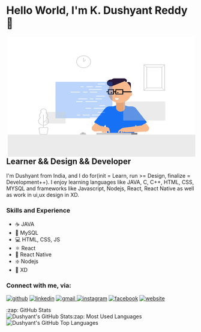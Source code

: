 # Hello World, I'm  K. Dushyant Reddy 👋

 <img align="right" alt="GIF" src="https://github.com/Dushyant029/Dushyant029/blob/main/developer.gif?raw=true  " width="500" height="320" />

## Learner && Design && Developer  

I'm Dushyant from India, and I do for(init = Learn, run >= Design, finalize = Development++). I enjoy learning languages like JAVA, C, C++, HTML, CSS, MYSQL and frameworks like Javascript, Nodejs, React, React Native as well as work in ui,ux design in XD.

### Skills and Experience
* ☕ JAVA
* 🐬 MySQL
* 💻 HTML, CSS, JS
* ⚛ React
* 📱 React Native
* ❇️ Nodejs
* 🎨 XD


### Connect with me, via:
[<img src='https://img.icons8.com/color/48/000000/github.png' alt='github' width="4%">](https://github.com/Dushyant029)     [<img src='https://img.icons8.com/color/48/000000/linkedin.png' alt='linkedin' width="4%">](https://www.linkedin.com/in/k-dushyant-reddy-060234165/)     <a href="mailto:dushireddy291@gmail.com">  <img src='https://img.icons8.com/color/48/000000/gmail.png' alt='gmail' width="4%"> </a>     [<img src='https://img.icons8.com/color/48/000000/instagram-new.png' alt='instagram' width="4%">](https://www.instagram.com/dushi_hrx/)     [<img src='https://img.icons8.com/color/48/000000/facebook.png' alt='facebook' width="4%">](https://www.facebook.com/Dushyant-Reddy/100005478945548)     [<img src='https://img.icons8.com/color/48/000000/web.png' alt='website' width="4%">](http://kdushyantreddy.me/)     



  <summary>:zap: GitHub Stats</summary>

  <img align="left" alt="Dushyant's GitHub Stats" src="https://github-readme-stats.vercel.app/api?username=Dushyant029&show_icons=true&hide_border=true" />

  <summary>:zap: Most Used Languages</summary>

  <img align="left" alt="Dushyant's GitHub Top Languages" src="https://github-readme-stats.vercel.app/api/top-langs/?username=Dushyant029" />

